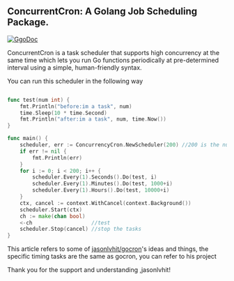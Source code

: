 ## ConcurrentCron: A Golang Job Scheduling Package.

[![GgoDoc](https://godoc.org/github.com/golang/gddo?status.svg)](https://godoc.org/github.com/whutwxn/ConcurrencyCron)

ConcurrentCron is a task scheduler that supports high concurrency at the same time which lets you run Go functions periodically at pre-determined interval using a simple, human-friendly syntax.

You can run this scheduler in the following way

```go

func test(num int) {
	fmt.Println("before:im a task", num)
	time.Sleep(10 * time.Second)
	fmt.Println("after:im a task", num, time.Now())
}

func main() {
	scheduler, err := ConcurrencyCron.NewScheduler(200) //200 is the number of tasks that can be run in parallel
    if err != nil {
    	fmt.Println(err)
    }
    for i := 0; i < 200; i++ {
    	scheduler.Every(1).Seconds().Do(test, i)
    	scheduler.Every(1).Minutes().Do(test, 1000+i)
    	scheduler.Every(1).Hours().Do(test, 10000+i)
    }
    ctx, cancel := context.WithCancel(context.Background())
    scheduler.Start(ctx)
    ch := make(chan bool)
    <-ch                   //test
    scheduler.Stop(cancel) //stop the tasks
}
```
This article refers to some of [jasonlvhit/gocron](https://github.com/jasonlvhit/gocron)'s ideas and things, the specific timing tasks are the same as gocron, you can refer to his project

Thank you for the support and understanding ,jasonlvhit!

